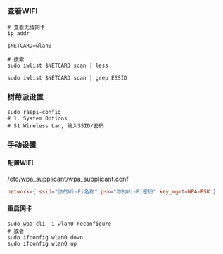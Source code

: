 ### 查看WIFI
```shell
# 查看无线网卡
ip addr

$NETCARD=wlan0

# 搜索
sudo iwlist $NETCARD scan | less

sudo iwlist $NETCARD scan | grep ESSID
```
### 树莓派设置
```shell
sudo raspi-config
# 1. System Options
# S1 Wireless Lan, 输入SSID/密码
```

### ~~手动设置~~

#### 配置WIFI
/etc/wpa_supplicant/wpa_supplicant.conf
```conf
network={ ssid="你的Wi-Fi名称" psk="你的Wi-Fi密码" key_mgmt=WPA-PSK }
```

#### 重启网卡
```shell
sudo wpa_cli -i wlan0 reconfigure
# 或者
sudo ifconfig wlan0 down
sudo ifconfig wlan0 up
```
